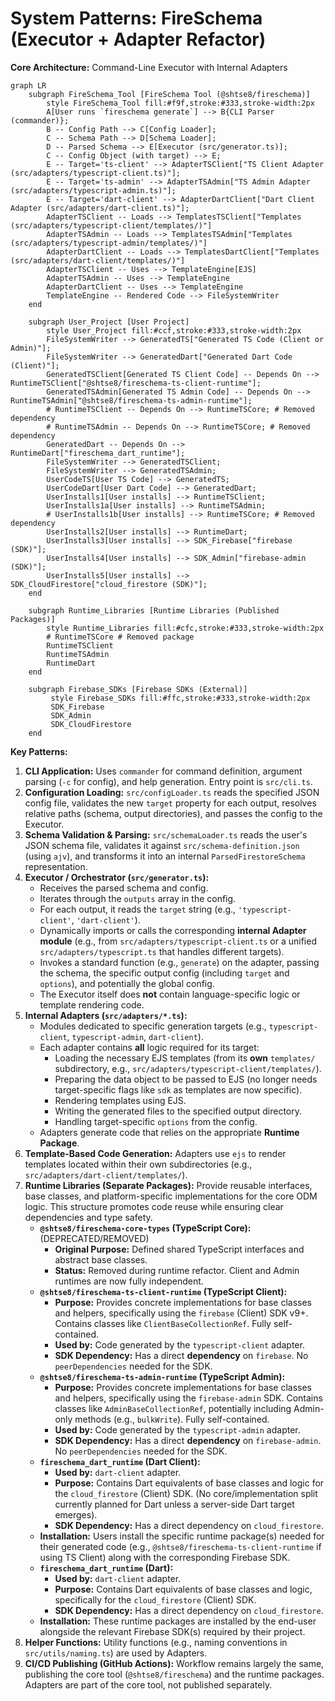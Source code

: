 # System Patterns: FireSchema (Executor + Adapter Refactor)

**Core Architecture:** Command-Line Executor with Internal Adapters

```mermaid
graph LR
    subgraph FireSchema_Tool [FireSchema Tool (@shtse8/fireschema)]
        style FireSchema_Tool fill:#f9f,stroke:#333,stroke-width:2px
        A[User runs `fireschema generate`] --> B{CLI Parser (commander)};
        B -- Config Path --> C[Config Loader];
        C -- Schema Path --> D[Schema Loader];
        D -- Parsed Schema --> E[Executor (src/generator.ts)];
        C -- Config Object (with target) --> E;
        E -- Target='ts-client' --> AdapterTSClient["TS Client Adapter (src/adapters/typescript-client.ts)"];
        E -- Target='ts-admin' --> AdapterTSAdmin["TS Admin Adapter (src/adapters/typescript-admin.ts)"];
        E -- Target='dart-client' --> AdapterDartClient["Dart Client Adapter (src/adapters/dart-client.ts)"];
        AdapterTSClient -- Loads --> TemplatesTSClient["Templates (src/adapters/typescript-client/templates/)"]
        AdapterTSAdmin -- Loads --> TemplatesTSAdmin["Templates (src/adapters/typescript-admin/templates/)"]
        AdapterDartClient -- Loads --> TemplatesDartClient["Templates (src/adapters/dart-client/templates/)"]
        AdapterTSClient -- Uses --> TemplateEngine[EJS]
        AdapterTSAdmin -- Uses --> TemplateEngine
        AdapterDartClient -- Uses --> TemplateEngine
        TemplateEngine -- Rendered Code --> FileSystemWriter
    end

    subgraph User_Project [User Project]
        style User_Project fill:#ccf,stroke:#333,stroke-width:2px
        FileSystemWriter --> GeneratedTS["Generated TS Code (Client or Admin)"];
        FileSystemWriter --> GeneratedDart["Generated Dart Code (Client)"];
        GeneratedTSClient[Generated TS Client Code] -- Depends On --> RuntimeTSClient["@shtse8/fireschema-ts-client-runtime"];
        GeneratedTSAdmin[Generated TS Admin Code] -- Depends On --> RuntimeTSAdmin["@shtse8/fireschema-ts-admin-runtime"];
        # RuntimeTSClient -- Depends On --> RuntimeTSCore; # Removed dependency
        # RuntimeTSAdmin -- Depends On --> RuntimeTSCore; # Removed dependency
        GeneratedDart -- Depends On --> RuntimeDart["fireschema_dart_runtime"];
        FileSystemWriter --> GeneratedTSClient;
        FileSystemWriter --> GeneratedTSAdmin;
        UserCodeTS[User TS Code] --> GeneratedTS;
        UserCodeDart[User Dart Code] --> GeneratedDart;
        UserInstalls1[User installs] --> RuntimeTSClient;
        UserInstalls1a[User installs] --> RuntimeTSAdmin;
        # UserInstalls1b[User installs] --> RuntimeTSCore; # Removed dependency
        UserInstalls2[User installs] --> RuntimeDart;
        UserInstalls3[User installs] --> SDK_Firebase["firebase (SDK)"];
        UserInstalls4[User installs] --> SDK_Admin["firebase-admin (SDK)"];
        UserInstalls5[User installs] --> SDK_CloudFirestore["cloud_firestore (SDK)"];
    end

    subgraph Runtime_Libraries [Runtime Libraries (Published Packages)]
        style Runtime_Libraries fill:#cfc,stroke:#333,stroke-width:2px
        # RuntimeTSCore # Removed package
        RuntimeTSClient
        RuntimeTSAdmin
        RuntimeDart
    end

    subgraph Firebase_SDKs [Firebase SDKs (External)]
         style Firebase_SDKs fill:#ffc,stroke:#333,stroke-width:2px
         SDK_Firebase
         SDK_Admin
         SDK_CloudFirestore
    end
```

**Key Patterns:**

1. **CLI Application:** Uses `commander` for command definition, argument
   parsing (`-c` for config), and help generation. Entry point is `src/cli.ts`.
2. **Configuration Loading:** `src/configLoader.ts` reads the specified JSON
   config file, validates the new `target` property for each output, resolves
   relative paths (schema, output directories), and passes the config to the
   Executor.
3. **Schema Validation & Parsing:** `src/schemaLoader.ts` reads the user's JSON
   schema file, validates it against `src/schema-definition.json` (using `ajv`),
   and transforms it into an internal `ParsedFirestoreSchema` representation.
4. **Executor / Orchestrator (`src/generator.ts`):**
   - Receives the parsed schema and config.
   - Iterates through the `outputs` array in the config.
   - For each output, it reads the `target` string (e.g., `'typescript-client'`,
     `'dart-client'`).
   - Dynamically imports or calls the corresponding **internal Adapter module**
     (e.g., from `src/adapters/typescript-client.ts` or a unified
     `src/adapters/typescript.ts` that handles different targets).
   - Invokes a standard function (e.g., `generate`) on the adapter, passing the
     schema, the specific output config (including `target` and `options`), and
     potentially the global config.
   - The Executor itself does **not** contain language-specific logic or
     template rendering code.
5. **Internal Adapters (`src/adapters/*.ts`):**
   - Modules dedicated to specific generation targets (e.g.,
     `typescript-client`, `typescript-admin`, `dart-client`).
   - Each adapter contains **all** logic required for its target:
     - Loading the necessary EJS templates (from its **own** `templates/`
       subdirectory, e.g., `src/adapters/typescript-client/templates/`).
     - Preparing the data object to be passed to EJS (no longer needs
       target-specific flags like `sdk` as templates are now specific).
     - Rendering templates using EJS.
     - Writing the generated files to the specified output directory.
     - Handling target-specific `options` from the config.
   - Adapters generate code that relies on the appropriate **Runtime Package**.
6. **Template-Based Code Generation:** Adapters use `ejs` to render templates
   located within their own subdirectories (e.g.,
   `src/adapters/dart-client/templates/`).
7. **Runtime Libraries (Separate Packages):** Provide reusable interfaces, base
   classes, and platform-specific implementations for the core ODM logic. This
   structure promotes code reuse while ensuring clear dependencies and type
   safety.
   - **`@shtse8/fireschema-core-types` (TypeScript Core):** (DEPRECATED/REMOVED)
     - **Original Purpose:** Defined shared TypeScript interfaces and abstract base classes.
     - **Status:** Removed during runtime refactor. Client and Admin runtimes are now fully independent.
   - **`@shtse8/fireschema-ts-client-runtime` (TypeScript Client):**
     - **Purpose:** Provides concrete implementations for base classes and helpers,
       specifically using the `firebase` (Client) SDK v9+. Contains classes like
       `ClientBaseCollectionRef`. Fully self-contained.
     - **Used by:** Code generated by the `typescript-client` adapter.
     - **SDK Dependency:** Has a direct **dependency** on `firebase`. No
       `peerDependencies` needed for the SDK.
   - **`@shtse8/fireschema-ts-admin-runtime` (TypeScript Admin):**
     - **Purpose:** Provides concrete implementations for base classes and helpers,
       specifically using the `firebase-admin` SDK. Contains classes like
       `AdminBaseCollectionRef`, potentially including Admin-only methods (e.g.,
       `bulkWrite`). Fully self-contained.
     - **Used by:** Code generated by the `typescript-admin` adapter.
     - **SDK Dependency:** Has a direct **dependency** on `firebase-admin`. No
       `peerDependencies` needed for the SDK.
   - **`fireschema_dart_runtime` (Dart Client):**
     - **Used by:** `dart-client` adapter.
     - **Purpose:** Contains Dart equivalents of base classes and logic for the
       `cloud_firestore` (Client) SDK. (No core/implementation split currently
       planned for Dart unless a server-side Dart target emerges).
     - **SDK Dependency:** Has a direct dependency on `cloud_firestore`.
   - **Installation:** Users install the specific runtime package(s) needed for
     their generated code (e.g., `@shtse8/fireschema-ts-client-runtime` if using
     TS Client) along with the corresponding Firebase SDK.
   - **`fireschema_dart_runtime` (Dart):**
     - **Used by:** `dart-client` adapter.
     - **Purpose:** Contains Dart equivalents of base classes and logic,
       specifically for the `cloud_firestore` (Client) SDK.
     - **SDK Dependency:** Has a direct dependency on `cloud_firestore`.
   - **Installation:** These runtime packages are installed by the end-user
     alongside the relevant Firebase SDK(s) required by their project.
8. **Helper Functions:** Utility functions (e.g., naming conventions in
   `src/utils/naming.ts`) are used by Adapters.
9. **CI/CD Publishing (GitHub Actions):** Workflow remains largely the same,
   publishing the core tool (`@shtse8/fireschema`) and the runtime packages.
   Adapters are part of the core tool, not published separately.
